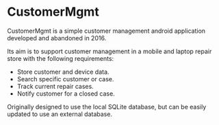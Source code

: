 # CustomerMgmt
CustomerMgmt is a simple customer management android application developed and abandoned in 2016.

Its aim is to support customer management in a mobile and laptop repair store with the following requirements:
* Store customer and device data.
* Search specific customer or case.
* Track current repair cases.
* Notify customer for a closed case.

Originally designed to use the local SQLite database, but can be easily updated to use an external database.
